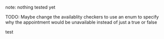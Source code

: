 note: nothing tested yet


TODO: Maybe change the availablity checkers to use an enum to specify
why the appointment would be unavailable instead of just a true or false

test

